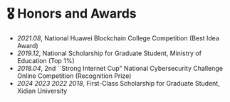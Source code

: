 # 🎖 Honors and Awards
- *2021.08*, National Huawei Blockchain College Competition (Best Idea Award)
- *2019.12*, National Scholarship for Graduate Student, Ministry of Education (Top 1%)
- *2018.04*, 2nd ``Strong Internet Cup" National Cybersecurity Challenge Online Competition (Recognition Prize)
- *2024 2023 2022 2018*, First-Class Scholarship for Graduate Student, Xidian University